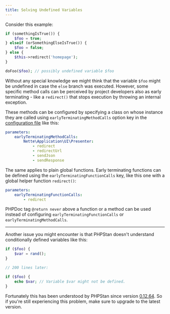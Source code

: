 ```yaml
---
title: Solving Undefined Variables
---
```


Consider this example:

```php
if (somethingIsTrue()) {
	$foo = true;
} elseif (orSomethingElseIsTrue()) {
	$foo = false;
} else {
	$this->redirect('homepage');
}

doFoo($foo); // possibly undefined variable $foo
```

Without any special knowledge we might think that the variable `$foo` might be undefined in case the `else` branch was executed. However, some specific method calls can be perceived by project developers also as early terminating - like a `redirect()` that stops execution by throwing an internal exception.

These methods can be configured by specifying a class on whose instance they are called using `earlyTerminatingMethodCalls` option key in the [configuration file](../config-reference.md) like this:

```yaml
parameters:
	earlyTerminatingMethodCalls:
		Nette\Application\UI\Presenter:
			- redirect
			- redirectUrl
			- sendJson
			- sendResponse
```

The same applies to plain global functions. Early terminating functions can be defined using the `earlyTerminatingFunctionCalls` key, like this one with a global helper function `redirect()`:

```yaml
parameters:
	earlyTerminatingFunctionCalls:
		- redirect
```

PHPDoc tag `@return never` above a function or a method can be used instead of configuring `earlyTerminatingFunctionCalls` or `earlyTerminatingMethodCalls`.

---------

Another issue you might encounter is that PHPStan doesn't understand conditionally defined variables like this:

```php
if ($foo) {
    $var = rand();
}

// 200 lines later:

if ($foo) {
    echo $var; // Variable $var might not be defined.
}
```

Fortunately this has been understood by PHPStan since version [0.12.64](https://github.com/phpstan/phpstan/releases/tag/0.12.64). So if you're still experiencing this problem, make sure to upgrade to the latest version.
